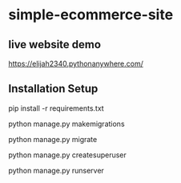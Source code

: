 # simple-ecommerce-site
## live website demo
 https://elijah2340.pythonanywhere.com/
## Installation Setup
pip install -r requirements.txt 

python manage.py makemigrations

python manage.py migrate

python manage.py createsuperuser

python manage.py runserver
